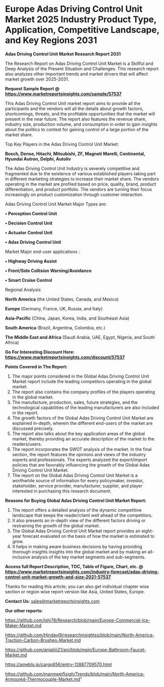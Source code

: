 # Europe Adas Driving Control Unit Market 2025 Industry Product Type, Application, Competitive Landscape, and Key Regions 2031

<strong>Adas Driving Control Unit Market Research Report 2031</strong>

The Research Report on Adas Driving Control Unit Market is a Skillful and Deep Analysis of the Present Situation and Challenges. This research report also analyzes other important trends and market drivers that will affect market growth over 2025-2031.

<strong>Request Sample Report @ <a href=https://www.marketreportsinsights.com/sample/57537>https://www.marketreportsinsights.com/sample/57537</a></strong>

This Adas Driving Control Unit market report aims to provide all the participants and the vendors will all the details about growth factors, shortcomings, threats, and the profitable opportunities that the market will present in the near future. The report also features the revenue share, industry size, production volume, and consumption in order to gain insights about the politics to contest for gaining control of a large portion of the market share.

Top Key Players in the Adas Driving Control Unit Market:

<strong>Bosch, Denso, Hitachi, Mitsubishi, ZF, Magneti Marelli, Continental, Hyundai Autron, Delphi, Autoliv</strong>

The Adas Driving Control Unit Industry is severely competitive and fragmented due to the existence of various established players taking part in different marketing strategies to increase their market share. The vendors operating in the market are profiled based on price, quality, brand, product differentiation, and product portfolio. The vendors are turning their focus increasingly on product customization through customer interaction.

Adas Driving Control Unit Market Major Types are:

<strong>• Perception Control Unit

• Decision Control Unit

• Actuator Control Unit

• Adas Driving Control Unit</strong>

Market Major end-user applications :

<strong>• Highway Driving Assist

• Front/Side Collision Warning/Avoidance

• Smart Cruise Control</strong>

Regional Analysis

</u><strong><b>North America</b></strong> (the United States, Canada, and Mexico)

<strong><b>Europe </b></strong>(Germany, France, UK, Russia, and Italy)

<strong><b>Asia-Pacific</b></strong> (China, Japan, Korea, India, and Southeast Asia)

<strong><b>South America</b></strong> (Brazil, Argentina, Colombia, etc.)

<strong><b>The Middle East and Africa</b></strong> (Saudi Arabia, UAE, Egypt, Nigeria, and South Africa)

<strong>Go For Interesting Discount Here: <a href=https://www.marketreportsinsights.com/discount/57537>https://www.marketreportsinsights.com/discount/57537</a></strong>

<strong>Points Covered in The Report:</strong>
<ol>
  <li>The major points considered in the Global Adas Driving Control Unit Market report include the leading competitors operating in the global market.</li>
  <li>The report also contains the company profiles of the players operating in the global market.</li>
  <li>The manufacture, production, sales, future strategies, and the technological capabilities of the leading manufacturers are also included in the report.</li>
  <li>The growth factors of the Global Adas Driving Control Unit Market are explained in-depth, wherein the different end-users of the market are discussed precisely.</li>
  <li>The report also talks about the key application areas of the global market, thereby providing an accurate description of the market to the readers/users.</li>
  <li>The report incorporates the SWOT analysis of the market. In the final section, the report features the opinions and views of the industry experts and professionals. The experts analyzed the export/import policies that are favorably influencing the growth of the Global Adas Driving Control Unit Market.</li>
  <li>The report on the Global Adas Driving Control Unit Market is a worthwhile source of information for every policymaker, investor, stakeholder, service provider, manufacturer, supplier, and player interested in purchasing this research document.</li>
</ol>
<strong>Reasons for Buying Global Adas Driving Control Unit Market Report:</strong>

<ol>
  <li>The report offers a detailed analysis of the dynamic competitive landscape that keeps the reader/client well ahead of the competitors.</li>
  <li>It also presents an in-depth view of the different factors driving or restraining the growth of the global market.</li>
  <li>The Global Adas Driving Control Unit Market report provides an eight-year forecast evaluated on the basis of how the market is estimated to grow.</li>
  <li>It helps in making aware business decisions by having providing thorough insights insights into the global market and by making an all-inclusive analysis of the key market segments and sub-segments.</li>
</ol>
<strong>Access full Report Description, TOC, Table of Figure, Chart, etc. @ <a href=https://www.marketreportsinsights.com/industry-forecast/adas-driving-control-unit-market-growth-and-size-2021-57537>https://www.marketreportsinsights.com/industry-forecast/adas-driving-control-unit-market-growth-and-size-2021-57537</a></strong>


Thanks for reading this article; you can also get individual chapter wise section or region wise report version like Asia, United States, Europe.

<strong>Contact Us:</strong>
sales@marketreportsinsights.com

<strong>Our other reports:</strong>

<a href=https://github.com/Ishi78/Research/blob/main/Europe-Commercial-Ice-Maker-Market.md>https://github.com/Ishi78/Research/blob/main/Europe-Commercial-Ice-Maker-Market.md</a>

<a href=https://github.com/Hindavi9/researchinsightss/blob/main/North-America-Traction-Carbon-Brushes-Market.md>https://github.com/Hindavi9/researchinsightss/blob/main/North-America-Traction-Carbon-Brushes-Market.md</a>

<a href=https://github.com/anjaliiii21/ani/blob/main/Europe-Bathroom-Faucet-Market.md>https://github.com/anjaliiii21/ani/blob/main/Europe-Bathroom-Faucet-Market.md</a>

<a href=https://ameblo.jp/cargo656/entry-12887709570.html>https://ameblo.jp/cargo656/entry-12887709570.html</a>

<a href=https://github.com/manmeet5sigh/Trends/blob/main/North-America-Armoured-Thermocouple-Market.md>https://github.com/manmeet5sigh/Trends/blob/main/North-America-Armoured-Thermocouple-Market.md</a>"
